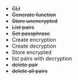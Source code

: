 - ~~CLI~~
- ~~Generate function~~
- ~~Store unencrypted~~
- ~~List pairs~~
- ~~Set passphrase~~
- Create encryption
- Create decryption
- Store encrypted
- list pairs with decryption
- ~~delete pair~~
- ~~delete all pairs~~
